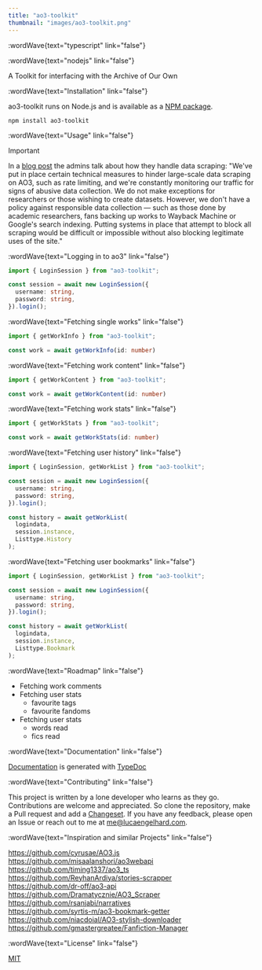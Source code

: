 ```yaml
---
title: "ao3-toolkit"
thumbnail: "images/ao3-toolkit.png"
---
```


:wordWave{text="typescript" link="false"}

:wordWave{text="nodejs" link="false"}

A Toolkit for interfacing with the Archive of Our Own

:wordWave{text="Installation" link="false"}

ao3-toolkit runs on Node.js and is available as a [NPM package](https://www.npmjs.com/package/ao3-toolkit).

```text
npm install ao3-toolkit
```

:wordWave{text="Usage" link="false"}

> [!IMPORTANT]
> In a [blog post](https://archiveofourown.org/admin_posts/25888?show_comments=true) the admins talk about how they handle data scraping:
> "We've put in place certain technical measures to hinder large-scale data scraping on AO3, such as rate limiting, and we're constantly monitoring our traffic for signs of abusive data collection. We do not make exceptions for researchers or those wishing to create datasets. However, we don't have a policy against responsible data collection — such as those done by academic researchers, fans backing up works to Wayback Machine or Google's search indexing. Putting systems in place that attempt to block all scraping would be difficult or impossible without also blocking legitimate uses of the site."

:wordWave{text="Logging in to ao3" link="false"}

```ts
import { LoginSession } from "ao3-toolkit";

const session = await new LoginSession({
  username: string,
  password: string,
}).login();
```

:wordWave{text="Fetching single works" link="false"}

```ts
import { getWorkInfo } from "ao3-toolkit";

const work = await getWorkInfo(id: number)
```

:wordWave{text="Fetching work content" link="false"}

```ts
import { getWorkContent } from "ao3-toolkit";

const work = await getWorkContent(id: number)
```

:wordWave{text="Fetching work stats" link="false"}

```ts
import { getWorkStats } from "ao3-toolkit";

const work = await getWorkStats(id: number)
```

:wordWave{text="Fetching user history" link="false"}

```ts
import { LoginSession, getWorkList } from "ao3-toolkit";

const session = await new LoginSession({
  username: string,
  password: string,
}).login();

const history = await getWorkList(
  logindata,
  session.instance,
  Listtype.History
);
```

:wordWave{text="Fetching user bookmarks" link="false"}

```ts
import { LoginSession, getWorkList } from "ao3-toolkit";

const session = await new LoginSession({
  username: string,
  password: string,
}).login();

const history = await getWorkList(
  logindata,
  session.instance,
  Listtype.Bookmark
);
```

:wordWave{text="Roadmap" link="false"}

- Fetching work comments
- Fetching user stats
  - favourite tags
  - favourite fandoms
- Fetching user stats
  - words read
  - fics read

:wordWave{text="Documentation" link="false"}


[Documentation](https://lucaengelhard.github.io/ao3-toolkit/) is generated with [TypeDoc](https://typedoc.org/)

:wordWave{text="Contributing" link="false"}

This project is written by a lone developer who learns as they go. Contributions are welcome and appreciated. So clone the repository, make a Pull request and add a [Changeset](https://github.com/changesets/changesets). If you have any feedback, please open an Issue or reach out to me at me@lucaengelhard.com.

:wordWave{text="Inspiration and similar Projects" link="false"}

https://github.com/cyrusae/AO3.js  
https://github.com/misaalanshori/ao3webapi  
https://github.com/timing1337/ao3_ts  
https://github.com/ReyhanArdiya/stories-scrapper  
https://github.com/dr-off/ao3-api  
https://github.com/Dramatycznie/AO3_Scraper  
https://github.com/rsanjabi/narratives  
https://github.com/syrtis-m/ao3-bookmark-getter  
https://github.com/niacdoial/AO3-stylish-downloader  
https://github.com/gmastergreatee/Fanfiction-Manager

:wordWave{text="License" link="false"}


[MIT](https://github.com/lucaengelhard/ao3-toolkit/blob/main/LICENSE)
